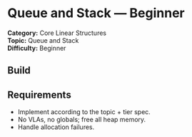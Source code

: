 ﻿# Queue and Stack — Beginner

**Category:** Core Linear Structures  
**Topic:** Queue and Stack  
**Difficulty:** Beginner

## Build

## Requirements
- Implement according to the topic + tier spec.
- No VLAs, no globals; free all heap memory.
- Handle allocation failures.
